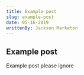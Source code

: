 ```yaml
---
title: Example post
slug: example-post
date: 05-16-2019
writtenBy: Jackson Marketon
---
```


## Example post

Example post please ignore
